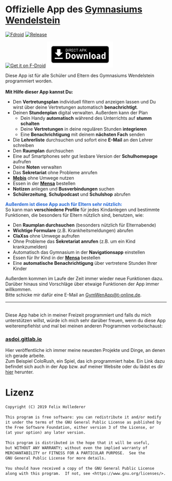 # Offizielle App des <a href="http://www.gym-wen.de/startseite/">Gymnasiums Wendelstein</a>

[![Fdroid](https://img.shields.io/f-droid/v/com.asdoi.gymwen.svg)](F-Droid-Version)
[![Release](https://img.shields.io/badge/dynamic/json.svg?label=Release&url=https://asdoi.gitlab.com/GymWen/raw/master/badge.json&query=commits&colorB=brightgreen)](Tag-Version)

[<img src="https://f-droid.org/badge/get-it-on.png"
      alt="Get it on F-Droid"
      height="80">](https://f-droid.org/packages/com.asdoi.gymwen)
[<img src="https://github.com/k0shk0sh/FastHub/raw/development/.github/assets/direct-apk-download.png"
      alt="Direct apk download"
      height="80">](https://gitlab.com/asdoi/gymwenreleases/-/raw/master/GymWenApp.apk)

<p>Diese App ist f&uuml;r alle Sch&uuml;ler und Eltern des Gymnasiums Wendelstein programmiert worden.<br /><br /> <spanstyle="color: #2467d6;"><strong>Mit Hilfe dieser App kannst Du:</strong></span></p><ul><li>Den <strong>Vertretungsplan</strong> individuell filtern und anzeigen lassen und Du wirst &uuml;ber deine Vertretungen automatisch <strong>benachrichtigt</strong>.</li><li>Deinen <strong>Stundenplan</strong> digital verwalten. Außerdem kann der Plan <ul><li>Dein Handy <strong>automatisch</strong> während des Unterrichts auf <strong>stumm schalten</strong></li><li>Deine <strong>Vertretungen</strong> in deine regulären Stunden <strong>integrieren</strong></li><li>Eine <strong>Benachrichtigung</strong> mit deinem <strong>nächsten Fach</strong> senden</li></ul></li><li>Die <strong>Lehrerliste</strong> durchsuchen und sofort eine <strong>E-Mail</strong> an den Lehrer schreiben</li><li>Den <strong>Raumplan</strong> durchsuchen</li><li>Eine auf Smartphones sehr gut lesbare Version der <strong>Schulhomepage</strong> aufrufen</li><li>Deine <strong>Noten</strong> verwalten</li><li>Das <strong>Sekretariat</strong> ohne Probleme anrufen</li><li><a href="https://mebis.bayern.de/"><strong>Mebis</strong></a> ohne Umwege nutzen</li><li>Essen in der <a href="https://www.kitafino.de/"><strong>Mensa</strong></a> bestellen</li><li><strong>Notizen</strong> anlegen und <strong>Busverbindungen</strong> suchen</li><li><strong>Schülerzeitung</strong>, <strong>Schulpodcast</strong> und <strong>Schulshop</strong> abrufen</li></ul><p><span style="color: #2467d6;"><strong>Au&szlig;erdem ist diese App auch f&uuml;r Eltern sehr n&uuml;tzlich:</strong><br /></span> So kann man <strong>verschiedene Profile</strong> f&uuml;r jedes Kindanlegen und bestimmte Funktionen, die besonders f&uuml;r Eltern n&uuml;tzlich sind, benutzen, wie:</p><ul><li>Den <strong>Raumplan durchsuchen</strong> (besonders nützlich für Elternabende)</li><li><strong>Wichtige Formulare</strong> (z.B. Krankheitsmeldungen) abrufen</li><li><strong>ClaXss</strong> ohne Umwege aufrufen</li><li>Ohne Probleme das <strong>Sekretariat anrufen</strong> (z.B. um ein Kind krankzumelden)</li><li>Automatisch das Gymnasium in der <strong>Navigationsapp</strong> einstellen</li><li>Essen f&uuml;r Ihr Kind in der <a href="https://www.kitafino.de/"><strong>Mensa</strong></a> bestellen</li><li>Eine <strong>automatische Benachrichtigung</strong> &uuml;ber vertretene Stunden Ihrer Kinder</li></ul><p>Au&szlig;erdem kommen im Laufe der Zeit immer wieder neue Funktionen dazu.<br /> Dar&uuml;ber hinaus sind Vorschl&auml;ge &uuml;ber etwaige Funktionen der App immer willkommen.<br /> Bitte schicke mir daf&uuml;r eine E-Mail an <a href="mailto:GymWenApp@t-online.de">GymWenApp@t-online.de</a>.</p><hr /><p><br /> Diese App habe ich in meiner Freizeit programmiert und falls du mich unterst&uuml;tzen willst, w&uuml;rde ich mich sehr dar&uuml;ber freuen, wenn du diese App weiterempfiehlst und mal bei <ahref="https://asdoi.gitlab.io/">meinen anderen Programmen</a> vorbeischaust:</p><h3><strong><a href="https://asdoi.gitlab.io/">asdoi.gitlab.io</a></strong></h3><p>Hier ver&ouml;ffentliche ich immer meine neuesten Projekte und Dinge, an denen ich gerade arbeite. <br />Zum Beispiel ColoRush, ein Spiel, das ich programmiert habe. Ein Link dazu befindet sich auch in der App bzw. auf meiner Website oder du l&auml;dst es dir <a href="https://www.gitlab.com/asdoi/colorrush/blob/master/Apk/ColoRush.apk/">hier</a> herunter.</p>


# Lizenz
    Copyright (C) 2019 Felix Hollederer

    This program is free software: you can redistribute it and/or modify
    it under the terms of the GNU General Public License as published by
    the Free Software Foundation, either version 3 of the License, or
    (at your option) any later version.

    This program is distributed in the hope that it will be useful,
    but WITHOUT ANY WARRANTY; without even the implied warranty of
    MERCHANTABILITY or FITNESS FOR A PARTICULAR PURPOSE.  See the
    GNU General Public License for more details.

    You should have received a copy of the GNU General Public License
    along with this program.  If not, see <https://www.gnu.org/licenses/>.